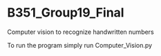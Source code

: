 # B351_Group19_Final
Computer vision to recognize handwritten numbers

To run the program simply run Computer_Vision.py
